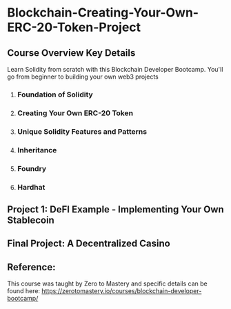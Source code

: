 # Blockchain-Creating-Your-Own-ERC-20-Token-Project

## Course Overview Key Details 

Learn Solidity from scratch with this Blockchain Developer Bootcamp. You'll go from beginner to building your own web3 projects

1) ### Foundation of Solidity

2) ### Creating Your Own ERC-20 Token

3) ### Unique Solidity Features and Patterns

4) ### Inheritance

5) ### Foundry

6) ### Hardhat

 
## Project 1: DeFI Example - Implementing Your Own Stablecoin

## Final Project: A Decentralized Casino





## Reference: 

This course was taught by Zero to Mastery and specific details can be found here:
https://zerotomastery.io/courses/blockchain-developer-bootcamp/ 
